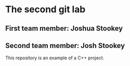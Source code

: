 # The second git lab
## First team member: Joshua Stookey
## Second team member: Josh Stookey
This repository is an example of a C++ project.

